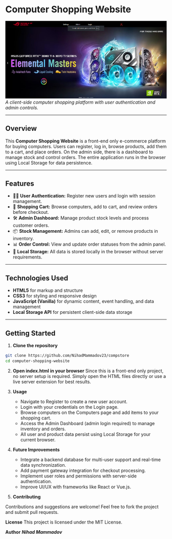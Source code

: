 # Computer Shopping Website

![Shopping Banner](https://github.com/NihadMammadov23/compstore/blob/main/compstore.png)  
*A client-side computer shopping platform with user authentication and admin controls.*

---

## Overview

This **Computer Shopping Website** is a front-end only e-commerce platform for buying computers. Users can register, log in, browse products, add them to a cart, and place orders. On the admin side, there is a dashboard to manage stock and control orders. The entire application runs in the browser using Local Storage for data persistence.

---

## Features

- 🧑‍💻 **User Authentication:** Register new users and login with session management.  
- 🛒 **Shopping Cart:** Browse computers, add to cart, and review orders before checkout.  
- 🛠️ **Admin Dashboard:** Manage product stock levels and process customer orders.  
- 📦 **Stock Management:** Admins can add, edit, or remove products in inventory.  
- 📊 **Order Control:** View and update order statuses from the admin panel.  
- 💾 **Local Storage:** All data is stored locally in the browser without server requirements.  

---

## Technologies Used

- **HTML5** for markup and structure  
- **CSS3** for styling and responsive design  
- **JavaScript (Vanilla)** for dynamic content, event handling, and data management  
- **Local Storage API** for persistent client-side data storage  

---

## Getting Started

1. **Clone the repository**

```bash
git clone https://github.com/NihadMammadov23/compstore
cd computer-shopping-website
```


2. **Open index.html in your browser**
   Since this is a front-end only project, no server setup is required. Simply open the HTML files directly or use a live server extension for best results.


3. **Usage**
   - Navigate to Register to create a new user account.
   - Login with your credentials on the Login page.
   - Browse computers on the Computers page and add items to your shopping cart.
   - Access the Admin Dashboard (admin login required) to manage inventory and orders.
   - All user and product data persist using Local Storage for your current browser.
  
4. **Future Improvements**
   - Integrate a backend database for multi-user support and real-time data synchronization.
   - Add payment gateway integration for checkout processing.
   - Implement user roles and permissions with server-side authentication.
   - Improve UI/UX with frameworks like React or Vue.js.

5. **Contributing**
   
Contributions and suggestions are welcome! Feel free to fork the project and submit pull requests.


**License**
This project is licensed under the MIT License.

**Author**
***Nihad Mammadov***
